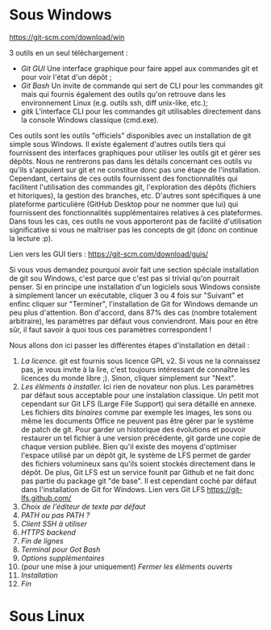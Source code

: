# Sous Windows
https://git-scm.com/download/win

3 outils en un seul téléchargement :
  * *Git GUI* Une interface graphique pour faire appel aux commandes git et pour voir l'état d'un dépôt ;
  * *Git Bash* Un invite de commande qui sert de CLI pour les commandes git mais qui fournis également des outils qu'on retrouve dans les environnement Linux (e.g. outils ssh, diff unix-like, etc.);
  * *gitk* L'interface CLI pour les commandes git utilisables directement dans la console Windows classique (cmd.exe).

Ces outils sont les outils "officiels" disponibles avec un installation de git simple sous Windows.
Il existe également d'autres outils tiers qui fournissent des interfaces graphiques pour utiliser les outils git et gérer ses dépôts.
Nous ne rentrerons pas dans les détails concernant ces outils vu qu'ils s'appuient sur git et ne constitue donc pas une étape de l'installation.
Cependant, certains de ces outils fournissent des fonctionnalités qui facilitent l'utilisation des commandes git, l'exploration des dépôts (fichiers et hitoriques), la gestion des branches, etc.
D'autres sont spécifiques à une plateforme particulière (GitHub Desktop pour ne nommer que lui) qui fournissent des fonctionnalités supplémentaires relatives à ces plateformes.
Dans tous les cas, ces outils ne vous apporteront pas de facilité d'utilisation significative si vous ne maîtriser pas les concepts de git (donc on continue la lecture :p).

Lien vers les GUI tiers : https://git-scm.com/download/guis/

Si vous vous demandez pourquoi avoir fait une section spéciale installation de git sou Windows, c'est parce que c'est pas si trivial qu'on pourrait penser.
Si en principe une installation d'un logiciels sous Windows consiste à simplement lancer un exécutable, cliquer 3 ou 4 fois sur "Suivant" et enfinc cliquer sur "Terminer", l'installation de Git for Windows demande un peu plus d'attention.
Bon d'accord, dans 87% des cas (nombre totalement arbitraire), les paramètres par défaut vous conviendront. Mais pour en être sûr, il faut savoir à quoi tous ces paramètres correspondent !

Nous allons don ici passer les différentes étapes d'installation en détail :
  1. *La licence.* git est fournis sous licence GPL v2. Si vous ne la connaissez pas, je vous invite à la lire, c'est toujours intéressant de connaître les licences du monde libre ;). Sinon, cliquer simplement sur "Next".
  2. *Les éléments à installer.* Ici rien de novateur non plus. Les paramètres par défaut sous acceptable pour une instalation classique.
     Un petit mot cependant sur Git LFS (Large File Support) qui sera détaillé en annexe. Les fichiers dits *binaires* comme par exemple les images, les sons ou même les documents Office ne peuvent pas être gérer par le système de patch de git.
     Pour garder un historique des évolutions et pouvoir restaurer un tel fichier à une version précédente, git garde une copie de chaque version publiée.
     Bien qu'il existe des moyens d'optimiser l'espace utilisé par un dépôt git, le système de LFS permet de garder des fichiers volumineux sans qu'ils soient stockés directement dans le dépôt.
     De plus, Git LFS est un service founit par Github et ne fait donc pas partie du package git "de base". Il est cependant coché par défaut dans l'installation de Git for Windows.
     Lien vers Git LFS https://git-lfs.github.com/
  3. *Choix de l'éditeur de texte par défaut*
  4. *PATH ou pas PATH ?*
  5. *Client SSH à utiliser*
  6. *HTTPS backend*
  7. *Fin de lignes*
  8. *Terminal pour Got Bash*
  9. *Options supplémentaires*
  10. (pour une mise à jour uniquement) *Fermer les éléments ouverts*
  11. *Installation*
  12. *Fin*



# Sous Linux
